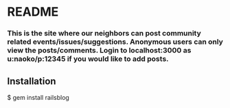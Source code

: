 # README

### This is the site where our neighbors can post community related events/issues/suggestions.  Anonymous users can only view the posts/comments.  Login to localhost:3000 as u:naoko/p:12345 if you would like to add posts.

## Installation
$ gem install railsblog
